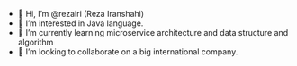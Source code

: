 - 👋 Hi, I’m @rezairi (Reza Iranshahi)
- 👀 I’m interested in Java language.
- 🌱 I’m currently learning microservice architecture and data structure and algorithm
- 💞️ I’m looking to collaborate on a big international company.


<!---
Reza Iranshahi is a ✨ special ✨ repository because its `README.md` (this file) appears on your GitHub profile.
You can click the Preview link to take a look at your changes.
--->
